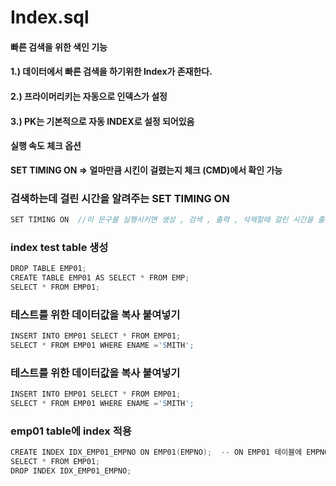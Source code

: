 # Index.sql



#### 빠른 검색을 위한 색인 기능

#### 	1.) 데이터에서 빠른 검색을 하기위한 Index가 존재한다.  

#### 	2.) 프라이머리키는 자동으로 인덱스가 설정 

#### 	3.) PK는 기본적으로 자동 INDEX로 설정 되어있음



#### 실행 속도 체크 옵션

**SET TIMING ON   => 얼마만큼 시킨이 걸렸는지 체크 (CMD)에서 확인 가능**



### 검색하는데 걸린 시간을 알려주는 SET TIMING ON

```D
SET TIMING ON  //이 문구를 실행시키면 생성 , 검색 , 출력 , 삭제할때 걸린 시간을 출력해준다.
```



### index test table 생성

```D
DROP TABLE EMP01;
CREATE TABLE EMP01 AS SELECT * FROM EMP;
SELECT * FROM EMP01; 
```



### 테스트를 위한 데이터값을 복사 붙여넣기

```D
INSERT INTO EMP01 SELECT * FROM EMP01;
SELECT * FROM EMP01 WHERE ENAME ='SMITH';
```



### 테스트를 위한 데이터값을 복사 붙여넣기

```D
INSERT INTO EMP01 SELECT * FROM EMP01;
SELECT * FROM EMP01 WHERE ENAME ='SMITH';
```



### emp01 table에 index 적용

```D
CREATE INDEX IDX_EMP01_EMPNO ON EMP01(EMPNO);  -- ON EMP01 테이블에 EMPNO에 INDEX 생성
SELECT * FROM EMP01;
DROP INDEX IDX_EMP01_EMPNO;
```


